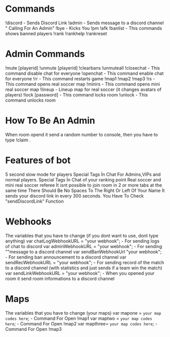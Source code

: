 # Commands
!discord - Sends Discord Link
!admin - Sends message to a discord channel "<playername> Calling For An Admin"
!bye - Kicks You
!pm <player id> <message>
!afk
!banlist - This commands shows banned players
!rank
!rankhelp
!rankreset
# Admin Commands
!mute [playerid]
!unmute [playerid]
!clearbans
!unmuteall
!closechat - This command disable chat for everyone
!openchat - This command enable chat for everyone
!rr - This command restarts game
!map1
!map2
!map3
!rs - This command opens real soccer map
!minirs - This command opens mini real soccer map
!lineup - Lineup map for real soccer (it changes avatars of players)
!lock [password] - This command locks room
!unlock - This command unlocks room
# How To Be An Admin
When room opend it send a random number to console, then you have to type  !claim <the admin password>.
# Features of bot
5 second slow mode for players
Special Tags İn Chat For Admins,VIPs and normal players.
Special Tags İn Chat of your ranking point
Real soccer and mini real soccer referee
İt isnt possible to join room in 2 or more tabs at the same time
There Should Be No Spaces To The Right Or Left Of Your Name
İt sends your discord link in every 300 seconds. You Have To Check "sendDiscordLink" Function
# Webhooks
The variables that you have to change (if you dont want to use, dont type anything)
var chatLogWebhookURL = "your webhook"; - For sending logs of chat to discord
var adminWebhookURL = "your webhook"; - For sending "<playername Calling for an admin>"message to a discord channel
var sendBanWebhookUrl "your webhook"; - For sending ban announcement to a discord channel
var sendRecWebhookURL = "your webhook"; - For sending record of the match to a discord channel (with statistics and just sends if a team win the match)
var sendLinkWebhookURL = "your webhook"; - When you opened your room it send room informations to a discord channel
# Maps
The variables that you have to change (your maps)
var mapone = `your map codes here`; - Command For Open !map1
var maptwo = `your map codes here`; - Command For Open !map2
var mapthree= `your map codes here`; - Command For Open !map3




